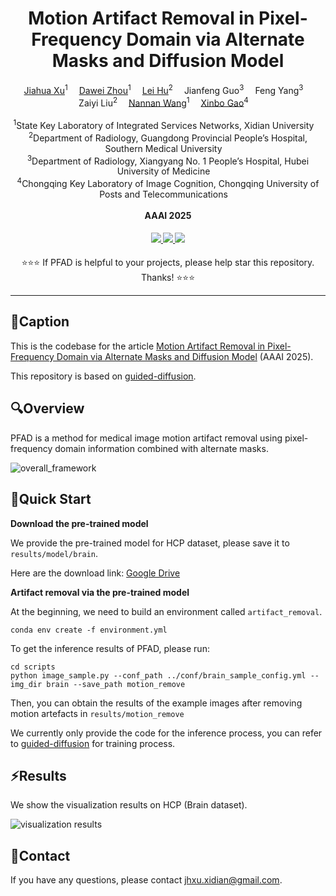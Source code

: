 <div align="center">
  
<h1> Motion Artifact Removal in Pixel-Frequency Domain via Alternate Masks and Diffusion Model </h1>

<div>
    <a href='https://scholar.google.com.hk/citations?user=NC_8AWkAAAAJ'target='_blank'>Jiahua Xu</a><sup>1</sup>&emsp;
    <a href='https://scholar.google.com.hk/citations?user=7H-LIigAAAAJ'target='_blank'>Dawei Zhou</a><sup>1</sup>&emsp;
    <a href='https://scholar.google.com.hk/citations?user=AyboWyoAAAAJ'target='_blank'>Lei Hu</a><sup>2</sup>&emsp;
    Jianfeng Guo<sup>3</sup>&emsp;
    Feng Yang<sup>3</sup>&emsp;
    </br>
    Zaiyi Liu<sup>2</sup>&emsp;
    <a href='https://scholar.google.com.hk/citations?user=SRBn7oUAAAAJ'target='_blank'>Nannan Wang</a><sup>1</sup>&emsp;
    <a href='https://scholar.google.com.hk/citations?user=VZVTOOIAAAAJ'target='_blank'>Xinbo Gao</a><sup>4</sup>&emsp;
</div>
</br>
<div>
    <sup>1</sup>State Key Laboratory of Integrated Services Networks, Xidian University&emsp;<br>
    <sup>2</sup>Department of Radiology, Guangdong Provincial People’s Hospital, Southern Medical University&emsp;<br>
    <sup>3</sup>Department of Radiology, Xiangyang No. 1 People’s Hospital, Hubei University of Medicine&emsp;<br>
    <sup>4</sup>Chongqing Key Laboratory of Image Cognition, Chongqing University of Posts and Telecommunications&emsp;
</div>
</br>
<div>
    <strong>AAAI 2025</strong>
</div>
<div>
    <h4 align="center">
        <a href="https://arxiv.org/abs/2412.07590" target='_blank'>
        <img src="https://img.shields.io/badge/arXiv%20paper-2412.07590-b31b1b.svg">
        </a>
        <a href="https://github.com/medcx/PFAD/" target='_blank'>
        <img src="https://img.shields.io/badge/github%20🤗-PFAD-yellow">
        </a>
        <img src="https://visitor-badge.laobi.icu/badge?page_id=medcx/PFAD">
    </h4>
</div>

⭐⭐⭐ If PFAD is helpful to your projects, please help star this repository. Thanks! ⭐⭐⭐

</div>


---
## 🔑Caption

This is the codebase for the article [Motion Artifact Removal in Pixel-Frequency Domain via Alternate Masks and Diffusion Model](https://arxiv.org/pdf/2412.07590) (AAAI 2025).

This repository is based on [guided-diffusion](https://github.com/openai/guided-diffusion).

## 🔍Overview

PFAD is a method for medical image motion artifact removal using pixel-frequency domain information combined with alternate masks.

![overall_framework](./assets/method.png)

## 🔧Quick Start

**Download the pre-trained model**

We provide the pre-trained model for HCP dataset, please save it to ```results/model/brain```. 

Here are the download link: 
[Google Drive](https://drive.google.com/file/d/1Hh0wabKmW5CUXpUAS4GcEHZIoYeZq_v-/view?usp=sharing)

**Artifact removal via the pre-trained model**

At the beginning, we need to build an environment called ```artifact_removal```.
```
conda env create -f environment.yml
```
To get the inference results of PFAD, please run:
```
cd scripts
python image_sample.py --conf_path ../conf/brain_sample_config.yml --img_dir brain --save_path motion_remove
```
Then, you can obtain the results of the example images after removing motion artefacts in ```results/motion_remove```

We currently only provide the code for the inference process, you can refer to [guided-diffusion](https://github.com/openai/guided-diffusion) for training process.

## ⚡Results

We show the visualization results on HCP (Brain dataset).

![visualization results](./assets/brain.png)

## 📧Contact

If you have any questions, please contact jhxu.xidian@gmail.com.


